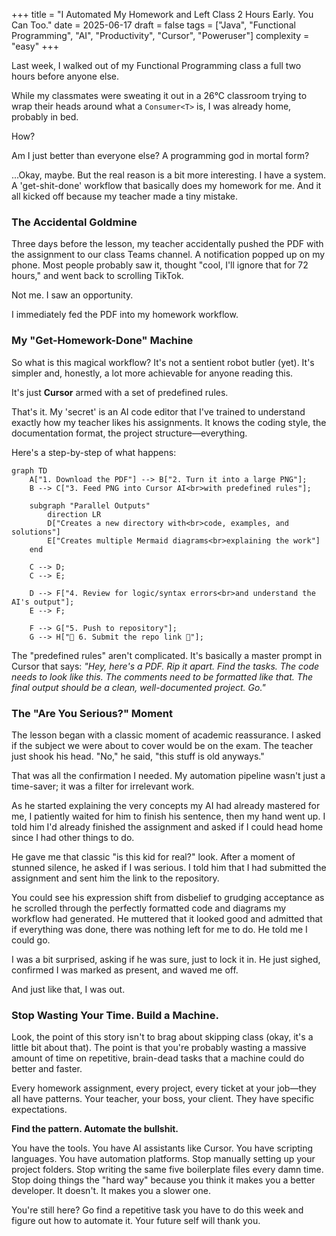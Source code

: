 +++
title = "I Automated My Homework and Left Class 2 Hours Early. You Can Too."
date = 2025-06-17
draft = false
tags = ["Java", "Functional Programming", "AI", "Productivity", "Cursor", "Poweruser"]
complexity = "easy"
+++

Last week, I walked out of my Functional Programming class a full two hours before anyone else.

While my classmates were sweating it out in a 26°C classroom trying to wrap their heads around what a `Consumer<T>` is, I was already home, probably in bed.

How?

Am I just better than everyone else? A programming god in mortal form?

...Okay, maybe. But the real reason is a bit more interesting. I have a system. A 'get-shit-done' workflow that basically does my homework for me. And it all kicked off because my teacher made a tiny mistake.

### The Accidental Goldmine

Three days before the lesson, my teacher accidentally pushed the PDF with the assignment to our class Teams channel. A notification popped up on my phone. Most people probably saw it, thought "cool, I'll ignore that for 72 hours," and went back to scrolling TikTok.

Not me. I saw an opportunity.

I immediately fed the PDF into my homework workflow.

### My "Get-Homework-Done" Machine

So what is this magical workflow? It's not a sentient robot butler (yet). It's simpler and, honestly, a lot more achievable for anyone reading this.

It's just **Cursor** armed with a set of predefined rules.

That's it. My 'secret' is an AI code editor that I've trained to understand exactly how my teacher likes his assignments. It knows the coding style, the documentation format, the project structure—everything.

Here's a step-by-step of what happens:

```mermaid
graph TD
    A["1. Download the PDF"] --> B["2. Turn it into a large PNG"];
    B --> C["3. Feed PNG into Cursor AI<br>with predefined rules"];

    subgraph "Parallel Outputs"
        direction LR
        D["Creates a new directory with<br>code, examples, and solutions"]
        E["Creates multiple Mermaid diagrams<br>explaining the work"]
    end

    C --> D;
    C --> E;

    D --> F["4. Review for logic/syntax errors<br>and understand the AI's output"];
    E --> F;

    F --> G["5. Push to repository"];
    G --> H["🎉 6. Submit the repo link 🎉"];
```

The "predefined rules" aren't complicated. It's basically a master prompt in Cursor that says: *"Hey, here's a PDF. Rip it apart. Find the tasks. The code needs to look like *this*. The comments need to be formatted like *that*. The final output should be a clean, well-documented project. Go."*

### The "Are You Serious?" Moment

The lesson began with a classic moment of academic reassurance. I asked if the subject we were about to cover would be on the exam. The teacher just shook his head. "No," he said, "this stuff is old anyways."

That was all the confirmation I needed. My automation pipeline wasn't just a time-saver; it was a filter for irrelevant work.

As he started explaining the very concepts my AI had already mastered for me, I patiently waited for him to finish his sentence, then my hand went up. I told him I'd already finished the assignment and asked if I could head home since I had other things to do.

He gave me that classic "is this kid for real?" look. After a moment of stunned silence, he asked if I was serious. I told him that I had submitted the assignment and sent him the link to the repository.

You could see his expression shift from disbelief to grudging acceptance as he scrolled through the perfectly formatted code and diagrams my workflow had generated. He muttered that it looked good and admitted that if everything was done, there was nothing left for me to do. He told me I could go.

I was a bit surprised, asking if he was sure, just to lock it in. He just sighed, confirmed I was marked as present, and waved me off.

And just like that, I was out.

### Stop Wasting Your Time. Build a Machine.

Look, the point of this story isn't to brag about skipping class (okay, it's a little bit about that). The point is that you're probably wasting a massive amount of time on repetitive, brain-dead tasks that a machine could do better and faster.

Every homework assignment, every project, every ticket at your job—they all have patterns. Your teacher, your boss, your client. They have specific expectations.

**Find the pattern. Automate the bullshit.**

You have the tools. You have AI assistants like Cursor. You have scripting languages. You have automation platforms. Stop manually setting up your project folders. Stop writing the same five boilerplate files every damn time. Stop doing things the "hard way" because you think it makes you a better developer. It doesn't. It makes you a slower one.

You're still here? Go find a repetitive task you have to do this week and figure out how to automate it. Your future self will thank you.
